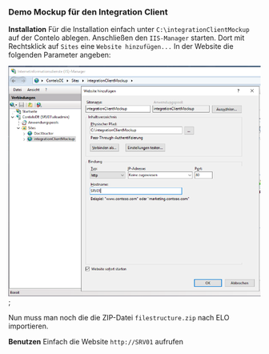 ### Demo Mockup für den Integration Client


**Installation**
Für die Installation einfach unter `C:\integrationClientMockup` auf der Contelo ablegen. 
Anschließen den `IIS-Manager` starten. Dort mit Rechtsklick auf `Sites` eine `Website hinzufügen...`
In der Website die folgenden Parameter angeben: 

![Daten für Website](assets/img/doku_1.png?raw=true "Screenshot");

Nun muss man noch die die ZIP-Datei `filestructure.zip` nach ELO importieren. 

**Benutzen**
Einfach die Website `http://SRV01` aufrufen 